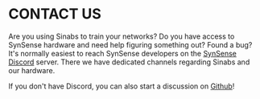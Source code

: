 # CONTACT US

Are you using Sinabs to train your networks? Do you have access to SynSense hardware and need help figuring something out? Found a bug? It's normally easiest to reach SynSense developers on the [SynSense Discord](https://discord.gg/V6FHBZURkg) server. There we have dedicated channels regarding Sinabs and our hardware. 

If you don't have Discord, you can also start a discussion on [Github](https://github.com/synsense/sinabs/discussions)!